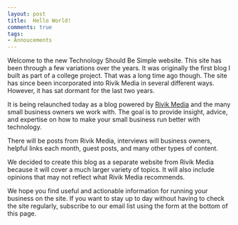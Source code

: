 ```yaml
---
layout: post
title:  Hello World!
comments: true
tags:
- Annoucements
---
```

Welcome to the new Technology Should Be Simple website. This site has been through a few variations over the years. It was originally the first blog I built as part of a college project. That was a long time ago though. The site has since been incorporated into Rivik Media in several different ways. However, it has sat dormant for the last two years. 

It is being relaunched today as a blog powered by [Rivik Media](https://rivikmedia.com) and the many small business owners we work with. The goal is to provide insight, advice, and expertise on how to make your small business run better with technology. 

There will be posts from Rivik Media, interviews will business owners, helpful links each month, guest posts, and many other types of content. 

We decided to create this blog as a separate website from Rivik Media because it will cover a much larger variety of topics. It will also include opinions that may not reflect what Rivik Media recommends. 

We hope you find useful and actionable information for running your business on the site. If you want to stay up to day without having to check the site regularly, subscribe to our email list using the form at the bottom of this page. 
